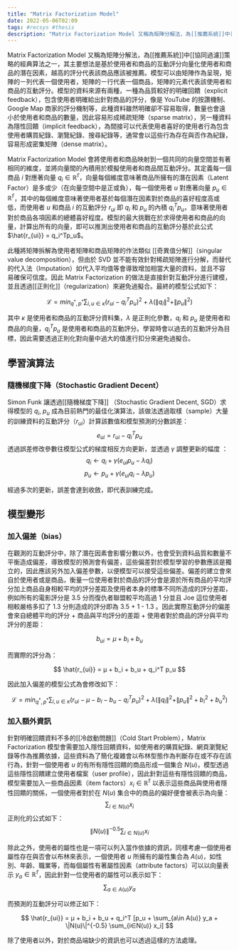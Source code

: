 ```yaml
---
title: "Matrix Factorization Model"
date: 2022-05-06T02:09
tags: #recsys #thesis
description: "Matrix Factorization Model 又稱為矩陣分解法，為[[推薦系統]]中[[協同過濾]]策略的經典算法之一，其主要想法是基於使用者和商品的互動評分向量化使用者和商品的潛在因素，越高的評分代表該商品應該被推薦。模型可以由矩陣作為呈現，矩陣的ㄧ列代表一個使用者，矩陣的ㄧ行代表一個商品，矩陣的元素代表該使用者和商品的互動評分..."
---
```


Matrix Factorization Model 又稱為矩陣分解法，為[[推薦系統]]中[[協同過濾]]策略的經典算法之一，其主要想法是基於使用者和商品的互動評分向量化使用者和商品的潛在因素，越高的評分代表該商品應該被推薦。模型可以由矩陣作為呈現，矩陣的ㄧ列代表一個使用者，矩陣的ㄧ行代表一個商品，矩陣的元素代表該使用者和商品的互動評分。模型的資料來源有兩種，一種為品質較好的明確回饋（explicit feedback），包含使用者明確給出針對商品的評分，像是 YouTube 的按讚機制、Google Map 商家的評分機制等，此種資料雖然明確卻不容易取得，數量也會遠小於使用者和商品的數量，因此容易形成稀疏矩陣（sparse matrix），另一種資料為隱性回饋（implicit feedback），為間接可以代表使用者喜好的使用者行為包含使用者購買紀錄、瀏覽紀錄、搜尋紀錄等，通常會以這些行為存在與否作為紀錄，容易形成密集矩陣（dense matrix）。

Matrix Factorization Model 會將使用者和商品映射到一個共同的向量空間並有著相同的維度，並將向量間的內積用於模擬使用者和商品間互動評分。其定義每一個商品 $i$ 對應著向量 $q_i ∈ \mathbb{R^f}$，向量每個維度意味著商品所擁有的潛在因素（Latent Factor）是多或少（在向量空間中是正或負），每一個使用者 $u$ 對應著向量 $p_u ∈ \mathbb{R^f}$，其中的每個維度意味著使用者基於每個潛在因素對於商品的喜好程度高或低，而使用者 $u$ 和商品 $i$ 的互動評分 $r_{ui}$ 即 $q_i$ 和 $p_u$ 的內積 $q_i^T p_u$，意味著使用者對於商品各項因素的總體喜好程度。模型的最大挑戰在於求得使用者和商品的向量，計算出所有的向量，即可以推測出使用者和商品的互動評分基於此公式 $\hat{r_{ui}} = q_i^Tp_u$。

此種將矩陣拆解為使用者矩陣和商品矩陣的作法類似 [[奇異值分解]]（singular value decomposition），但由於 SVD 並不能有效針對稀疏矩陣進行分解，而替代的代入法（Imputation）如代入平均值等會導致增加相當大量的資料，並且不容易確保可信度。因此 Matrix Factorization 的做法是直接針對互動評分進行建模，並且透過[[正則化]]（regularization）來避免過擬合。最終的模型公式如下：

$$
\mathcal{L} = min_{q^*, p^*} \sum_{i, u ∈ \kappa} (r_{ui} - q_i^T p_u)^2 + \lambda (\|{q_i}\|^2 + \|{p_u}\|^2)
$$

其中 $\kappa$ 是使用者和商品的互動評分資料集，$\lambda$ 是正則化參數，$q_i$ 和 $p_u$ 是使用者和商品的向量，$q_i^T p_u$ 是使用者和商品的互動評分。學習時會以過去的互動評分為目標，因此需要透過正則化對向量中過大的值進行扣分來避免過擬合。

## 學習演算法

### 隨機梯度下降（Stochastic Gradient Decent）

Simon Funk 讓透過[[隨機梯度下降]] （Stochastic Gradient Decent, SGD）求得模型的 $q_i$, $p_u$ 成為目前熱門的最佳化演算法，該做法透過取樣（sample）大量的訓練資料的互動評分（$r_{ui}$）計算該數值和模型預測的分數誤差：
$$
e_{ui} = r_{ui}-q_i^T p_u
$$
透過誤差修改參數往模型公式的梯度相反方向更新，並透過 $\gamma$ 調整更新的幅度 ：
$$
q_i \leftarrow q_i + \gamma (e_{ui} p_u - \lambda q_i)
$$
$$
p_u \leftarrow p_u + \gamma (e_{ui} q_i - \lambda p_u)
$$

經過多次的更新，誤差會達到收斂，即代表訓練完成。

## 模型變形

### 加入偏差（bias）

在觀測的互動評分中，除了潛在因素會影響分數以外，也會受到資料品質和數量不平衡造成偏差，導致模型的預測會有偏差，這些偏差對於模型學習的參數應該是獨立的，因此應該另外加入偏差參數，以便模型可以接受這些偏差。偏差的建立會來自於使用者或是商品，衡量一位使用者對於商品的評分會是源於所有商品的平均評分加上商品自身相較平均的評分差距及使用者本身的標準不同所造成的評分差距，例如所有的電影評分是 3.5 分而復仇者聯盟較平均高過 1 分並且 Joe 這位使用者相較嚴格多扣了 1.3 分則造成的評分即為 3.5 + 1 - 1.3 。因此實際互動評分的偏差會來自總體平均的評分 + 商品與平均評分的差距 + 使用者對於商品的評分與平均評分的差距：

$$
b_{ui} = μ + b_i + b_u
$$

而實際的評分為：

$$
\hat{r_{ui}} = μ + b_i + b_u + q_i^T p_u
$$

因此加入偏差的模型公式為會修改如下：

$$
\mathcal{L} = min_{q^*, p^*} \sum_{i, u ∈ \kappa} (r_{ui} - μ - b_i - b_u - q_i^T p_u)^2 + \lambda (\|q_i\|^2 + \|p_u\|^2 + b_i^2 + b_u^2)
$$

### 加入額外資訊

針對明確回饋資料不多的[[冷啟動問題]]（Cold Start Problem），Matrix Factorization 模型會需要加入隱性回饋資料，如使用者的購買紀錄、網頁瀏覽紀錄等作為推薦依據，這些資料為了簡化複雜會以布林型態作為判斷存在或不存在該行為，針對一個使用者 $u$ 的有所有隱性回饋的商品形成一個集合 $N(u)$，模型透過這些隱性回饋建立使用者檔案（user profile），因此針對這些有隱性回饋的商品，模型需要加入一些商品因素（item factors）$x_i ∈ \mathbb{R^f}$ 以表示這些商品與使用者隱性回饋的關係，一個使用者對於在 $N(u)$ 集合中的商品的偏好便會被表示為向量：
$$
\sum_{i∈N(u)} x_i
$$
正則化的公式如下：
$$
\|N(u)\|^{-0.5} \sum_{i∈N(u)} x_i
$$

除此之外，使用者的屬性也是一項可以列入當作依據的資訊，同樣考慮一個使用者屬性存在與否會以布林來表示，一個使用者 $u$ 所擁有的屬性集合為 $A(u)$，如性別、年齡、職業等，而每個屬性有著屬性因素（attribute factors）可以以向量表示 $y_a ∈ \mathbb{R^f}$，因此針對一位使用者的屬性可以表示如下：
$$
\sum_{a\in A(u)} y_a
$$

而預測的互動評分可以修正如下：

$$
\hat{r_{ui}} = μ + b_i + b_u + q_i^T [p_u + \sum_{a\in A(u)} y_a + \|N(u)\|^{-0.5} \sum_{i∈N(u)} x_i]
$$

除了使用者以外，對於商品端缺少的資訊也可以透過這樣的方法處理。
